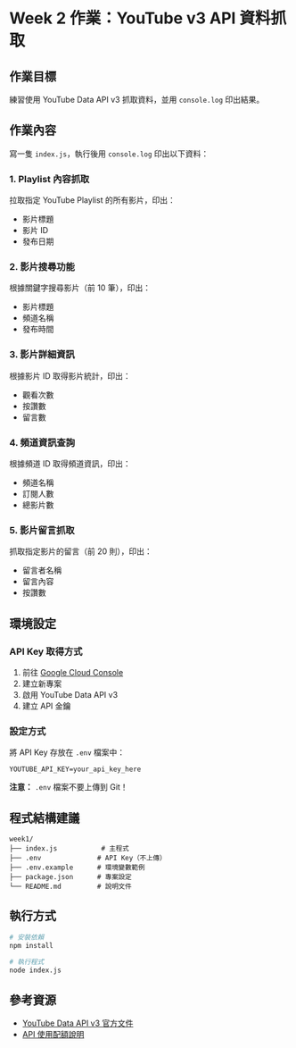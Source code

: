 # Week 2 作業：YouTube v3 API 資料抓取

## 作業目標

練習使用 YouTube Data API v3 抓取資料，並用 `console.log` 印出結果。

## 作業內容

寫一隻 `index.js`，執行後用 `console.log` 印出以下資料：

### 1. Playlist 內容抓取

拉取指定 YouTube Playlist 的所有影片，印出：

- 影片標題
- 影片 ID
- 發布日期

### 2. 影片搜尋功能

根據關鍵字搜尋影片（前 10 筆），印出：

- 影片標題
- 頻道名稱
- 發布時間

### 3. 影片詳細資訊

根據影片 ID 取得影片統計，印出：

- 觀看次數
- 按讚數
- 留言數

### 4. 頻道資訊查詢

根據頻道 ID 取得頻道資訊，印出：

- 頻道名稱
- 訂閱人數
- 總影片數

### 5. 影片留言抓取

抓取指定影片的留言（前 20 則），印出：

- 留言者名稱
- 留言內容
- 按讚數

## 環境設定

### API Key 取得方式

1. 前往 [Google Cloud Console](https://console.cloud.google.com/)
2. 建立新專案
3. 啟用 YouTube Data API v3
4. 建立 API 金鑰

### 設定方式

將 API Key 存放在 `.env` 檔案中：

```
YOUTUBE_API_KEY=your_api_key_here
```

**注意：** `.env` 檔案不要上傳到 Git！

## 程式結構建議

```
week1/
├── index.js           # 主程式
├── .env              # API Key（不上傳）
├── .env.example      # 環境變數範例
├── package.json      # 專案設定
└── README.md         # 說明文件
```

## 執行方式

```bash
# 安裝依賴
npm install

# 執行程式
node index.js
```

## 參考資源

- [YouTube Data API v3 官方文件](https://developers.google.com/youtube/v3/docs)
- [API 使用配額說明](https://developers.google.com/youtube/v3/getting-started#quota)
